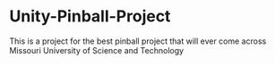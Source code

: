 # Unity-Pinball-Project
This is a project for the best pinball project that will ever come across Missouri University of Science and Technology
